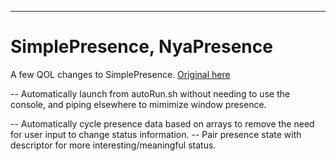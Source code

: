 ---

# SimplePresence, NyaPresence
A few QOL changes to SimplePresence. [Original here](https://github.com/justdotJS/SimplePresence)

-- Automatically launch from autoRun.sh without needing to use the console, and piping elsewhere to mimimize window presence.

-- Automatically cycle presence data based on arrays to remove the need for user input to change status information.
  -- Pair presence state with descriptor for more interesting/meaningful status.
